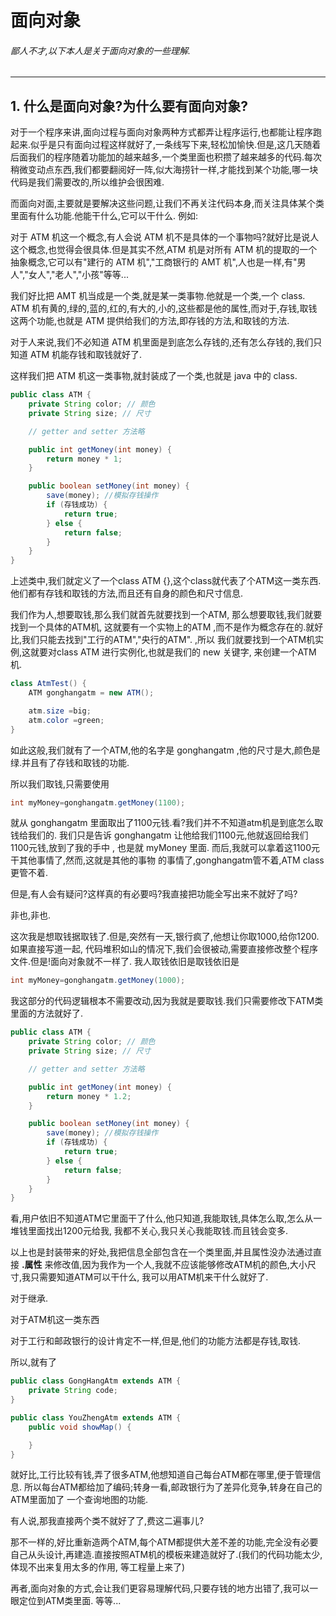 # 面向对象

###### 鄙人不才,以下本人是关于面向对象的一些理解.

---

## 1. 什么是面向对象?为什么要有面向对象?

对于一个程序来讲,面向过程与面向对象两种方式都弄让程序运行,也都能让程序跑起来.似乎是只有面向过程这样就好了,一条线写下来,轻松加愉快.但是,这几天随着后面我们的程序随着功能加的越来越多,一个类里面也积攒了越来越多的代码.每次稍微变动点东西,我们都要翻阅好一阵,似大海捞针一样,才能找到某个功能,哪一块代码是我们需要改的,所以维护会很困难.

而面向对面,主要就是要解决这些问题,让我们不再关注代码本身,而关注具体某个类里面有什么功能.他能干什么,它可以干什么.
例如:

对于 ATM 机这一个概念,有人会说 ATM 机不是具体的一个事物吗?就好比是说人这个概念,也觉得会很具体.但是其实不然,ATM 机是对所有
ATM 机的提取的一个抽象概念,它可以有"建行的 ATM 机","工商银行的 AMT 机",人也是一样,有"男人","女人","老人","小孩"等等...

我们好比把 AMT 机当成是一个类,就是某一类事物.他就是一个类,一个 class. ATM
机有黄的,绿的,蓝的,红的,有大的,小的,这些都是他的属性,而对于,存钱,取钱这两个功能,也就是 ATM 提供给我们的方法,即存钱的方法,和取钱的方法.

对于人来说,我们不必知道 ATM 机里面是到底怎么存钱的,还有怎么存钱的,我们只知道 ATM 机能存钱和取钱就好了.

这样我们把 ATM 机这一类事物,就封装成了一个类,也就是 java 中的 class.

```java
public class ATM {
    private String color; // 颜色
    private String size; // 尺寸

    // getter and setter 方法略

    public int getMoney(int money) {
        return money * 1;
    }

    public boolean setMoney(int money) {
        save(money); //模拟存钱操作
        if (存钱成功) {
            return true;
        } else {
            return false;
        }
    }
}
```

上述类中,我们就定义了一个class ATM {},这个class就代表了个ATM这一类东西.
他们都有存钱和取钱的方法,而且还有自身的颜色和尺寸信息.

我们作为人,想要取钱,那么我们就首先就要找到一个ATM, 那么想要取钱,我们就要找到一个具体的ATM机,
这就要有一个实物上的ATM ,而不是作为概念存在的.就好比,我们只能去找到"工行的ATM","央行的ATM".
,所以 我们就要找到一个ATM机实例,这就要对class ATM 进行实例化,也就是我们的 new 关键字,
来创建一个ATM机.

```java
class AtmTest() {
    ATM gonghangatm = new ATM();

    atm.size =big;
    atm.color =green;
}
```

如此这般,我们就有了一个ATM,他的名字是 gonghangatm ,他的尺寸是大,颜色是绿.并且有了存钱和取钱的功能.

所以我们取钱,只需要使用

```java
int myMoney=gonghangatm.getMoney(1100);
```

就从 gonghangatm 里面取出了1100元钱.看?我们并不不知道atm机是到底怎么取钱给我们的.
我们只是告诉 gonghangatm 让他给我们1100元,他就返回给我们1100元钱,放到了我的手中 ,
也是就 myMoney 里面. 而后,我就可以拿着这1100元干其他事情了,然而,这就是其他的事物
的事情了,gonghangatm管不着,ATM class 更管不着.

但是,有人会有疑问?这样真的有必要吗?我直接把功能全写出来不就好了吗?

非也,非也.

这次我是想取钱据取钱了.但是,突然有一天,银行疯了,他想让你取1000,给你1200.如果直接写道一起,
代码堆积如山的情况下,我们会很被动,需要直接修改整个程序文件.但是!面向对象就不一样了.
我人取钱依旧是取钱依旧是

```java
int myMoney=gonghangatm.getMoney(1000);
```

我这部分的代码逻辑根本不需要改动,因为我就是要取钱.我们只需要修改下ATM类里面的方法就好了.

```java
public class ATM {
    private String color; // 颜色
    private String size; // 尺寸

    // getter and setter 方法略

    public int getMoney(int money) {
        return money * 1.2;
    }

    public boolean setMoney(int money) {
        save(money); //模拟存钱操作
        if (存钱成功) {
            return true;
        } else {
            return false;
        }
    }
}
```

看,用户依旧不知道ATM它里面干了什么,他只知道,我能取钱,具体怎么取,怎么从一堆钱里面找出1200元给我,
我都不关心,我只关心我能取钱.而且钱会变多.

以上也是封装带来的好处,我把信息全部包含在一个类里面,并且属性没办法通过直接 **.属性**
来修改值,因为我作为一个人,我就不应该能够修改ATM机的颜色,大小尺寸,我只需要知道ATM可以干什么,
我可以用ATM机来干什么就好了.

对于继承.

对于ATM机这一类东西

对于工行和邮政银行的设计肯定不一样,但是,他们的功能方法都是存钱,取钱.

所以,就有了

```java
public class GongHangAtm extends ATM {
    private String code;
}

public class YouZhengAtm extends ATM {
    public void showMap() {

    }
}
```

就好比,工行比较有钱,弄了很多ATM,他想知道自己每台ATM都在哪里,便于管理信息.
所以每台ATM都给加了编码;转身一看,邮政银行为了差异化竞争,转身在自己的ATM里面加了
一个查询地图的功能.

有人说,那我直接两个类不就好了了,费这二遍事儿?

那不一样的,好比重新造两个ATM,每个ATM都提供大差不差的功能,完全没有必要
自己从头设计,再建造.直接按照ATM机的模板来建造就好了.(我们的代码功能太少,体现不出来复用太多的作用,
等工程量上来了)

再者,面向对象的方式,会让我们更容易理解代码,只要存钱的地方出错了,我可以一眼定位到ATM类里面.
等等...


